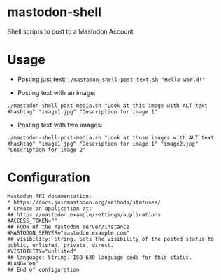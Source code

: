# mastodon-shell
Shell scripts to post to a Mastodon Account

# Usage
* Posting just text:
`./mastodon-shell-post-text.sh "Hello world!"`

* Posting text with an image:

`./mastodon-shell-post-media.sh "Look at this image with ALT text #hashtag" "image1.jpg" "Description for image 1"`

* Posting text with two images:

`./mastodon-shell-post-media.sh "Look at those images with ALT text #hashtag" "image1.jpg" "Description for image 1" "image2.jpg" "Description for image 2"`

# Configuration

```
Mastodon API documentation:
* https://docs.joinmastodon.org/methods/statuses/
# Create an application at:
## https://mastodon.example/settings/applications
#ACCESS_TOKEN=""
## FQDN of the mastodon server/instance
#MASTODON_SERVER="mastodon.example.com"
## visibility: String. Sets the visibility of the posted status to public, unlisted, private, direct.
#VISIBILITY="unlisted"
## language: String. ISO 639 language code for this status.
#LANG="en"
## End of configuration
```
